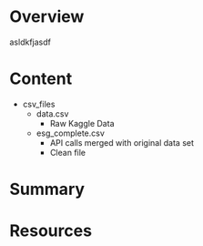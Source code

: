 # Overview
asldkfjasdf

# Content
* csv_files
  * data.csv
    * Raw Kaggle Data
  * esg_complete.csv
    * API calls merged with original data set
    * Clean file



# Summary

# Resources
